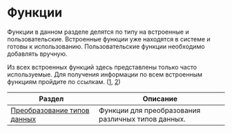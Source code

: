 # Функции

Функции в данном разделе делятся по типу на встроенные и пользовательские. Встроенные функции уже находятся в системе и готовы к использованию. Пользовательские функции необходимо добавлять вручную.

Из всех встроенных функций здесь представлены только часто используемые. Для получения информации по всем встроенным функциям пройдите по ссылкам. ([1](http://docs.datex.ru/article.htm?id=5620276905286592550), [2](http://news.websoft.ru/view_doc.html?mode=doc_type&custom_web_template_id=6180275463021353212&doc_id=6181289497353023487))

| Раздел | Описание |
| -- | -- |
| [Преобразование типов данных](chapter4-5-1.md) | Функции для преобразования различных типов данных. |